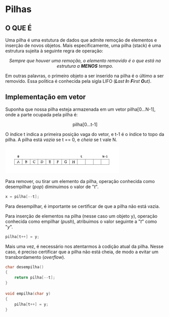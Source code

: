 # Pilhas

## O QUE É

Uma pilha é uma estutura de dados que admite remoção de elementos e inserção de novos objetos. Mais especificamente, uma pilha (stack) é uma estrutura sujeita à seguinte regra de operação:
<p align="center">
<i>Sempre que houver uma remoção, o elemento removido é o que está na estrutura a <b>MENOS</b> tempo.</i>
</p>

Em outras palavras, o primeiro objeto a ser inserido na pilha é o último a ser removido. Essa política é conhecida pela sigla LIFO (***L**ast **I**n **F**irst **O**ut)*.

## Implementação em vetor

Suponha que nossa pilha esteja armazenada em um vetor pilha[0...N-1], onde a parte ocupada pela pilha é:

<p align="center"> pilha[0...t-1] </p>

O índice t indica a primeira posição vaga do vetor, e t-1 é o índice to topo da pilha. A pilha está *vazia* se t == 0, e *cheia* se t vale N. 

![Alt text](imagens/image-2.png)

Para remover, ou tirar um elemento da pilha, operação conhecida como desempilhar (*pop*) diminuimos o valor de "*t*".

~~~C
x = pilha[--t];
~~~

Para desempilhar, é importante se certificar de que a pilha não está vazia.

Para inserção de elementos na pilha (nesse caso um objeto y), operação conhecida como empilhar (*push*), atribuimos o valor seguinte a "*t*" como "*y*".

~~~C
pilha[t++] = y;
~~~

Mais uma vez, é necessário nos atentarmos à codição atual da pilha. Nesse caso, é preciso certificar que a pilha não está cheia, de modo a evitar um transbordamento (*overflow*).

~~~C
char desempilha()
{
    return pilha[--t];
}

void empilha(char y)
{
    pilha[t++] = y;
}
~~~